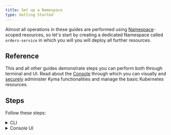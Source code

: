 ```yaml
---
title: Set up a Namespace
type: Getting Started
---
```


Almost all operations in these guides are performed using [Namespace](https://kubernetes.io/docs/concepts/overview/working-with-objects/namespaces/)-scoped resources, so let's start by creating a dedicated Namespace called `orders-service` in which you will you will deploy all further resources.

## Reference

This and all other guides demonstrate steps you can perform both through terminal and UI. Read about the [Console](/components/console) through which you can visually and [securely](/components/security/) administer Kyma functionalities and manage the basic Kubernetes resources.

## Steps

Follow these steps:

<div tabs name="setup-namespace" group="set-up-namespace">
  <details>
  <summary label="cli">
  CLI
  </summary>

1. Create the `orders-service` Namespace:

   ```bash
   kubectl create ns orders-service
   ```

2. Check if the Namespace was set up. The Namespace status phase should state `Active`:

   ```bash
   kubectl get ns orders-service -o=jsonpath="{.status.phase}"
   ```

  </details>
  <details>
  <summary label="console-ui">
  Console UI
  </summary>

1. [Log into](#installation-install-kyma-on-a-cluster-access-the-cluster) the Kyma Console UI.

2. After logging, select **Add new namespace** in the **Namespaces** view.

3. Enter `orders-service` in the **Name** field.

4. Select **Create** to confirm the changes.

   You will be redirected to the `orders-service` Namespace view.

  </details>
</div>
